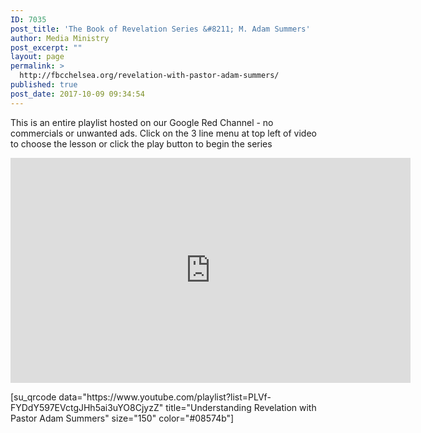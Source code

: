 ```yaml
---
ID: 7035
post_title: 'The Book of Revelation Series &#8211; M. Adam Summers'
author: Media Ministry
post_excerpt: ""
layout: page
permalink: >
  http://fbcchelsea.org/revelation-with-pastor-adam-summers/
published: true
post_date: 2017-10-09 09:34:54
---
```

<p class="">This is an entire playlist hosted on our Google Red Channel - no commercials or unwanted ads. Click on the 3 line menu at top left of video to choose the lesson or click the play button to begin the series</p><div class="video-container"><iframe src="https://www.youtube.com/embed/videoseries?list=PLVf-FYDdY597EVctgJHh5ai3uYO8CjyzZ" width="640" height="360" frameborder="0" allowfullscreen="allowfullscreen"></iframe></div><p>[su_qrcode data="https://www.youtube.com/playlist?list=PLVf-FYDdY597EVctgJHh5ai3uYO8CjyzZ" title="Understanding Revelation with Pastor Adam Summers" size="150" color="#08574b"]</p>